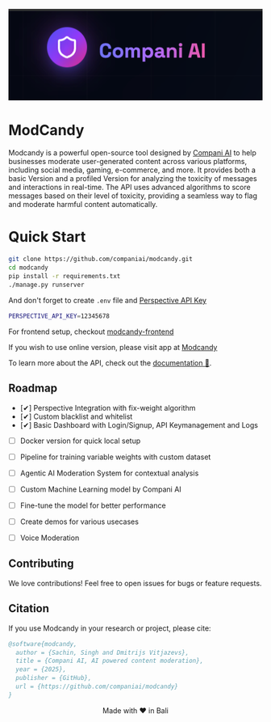 <a href="https://compani.ai" target="_blank"><img alt="Compani AI" src="./modcandy/site/static/basic_logo.png" width="full"></a>

# ModCandy

Modcandy is a powerful open-source tool designed by [Compani AI](https://compani.ai) to help businesses moderate user-generated content across various platforms, including social media, gaming, e-commerce, and more. It provides both a basic Version and a profiled Version for analyzing the toxicity of messages and interactions in real-time. The API uses advanced algorithms to score messages based on their level of toxicity, providing a seamless way to flag and moderate harmful content automatically.


# Quick Start

```bash
git clone https://github.com/companiai/modcandy.git
cd modcandy
pip install -r requirements.txt
./manage.py runserver
```

And don't forget to create `.env` file and [Perspective API Key](https://perspectiveapi.com/)

```bash
PERSPECTIVE_API_KEY=12345678
```
For frontend setup, checkout [modcandy-frontend](https://github.com/companiai/modcandy-frontend)

If you wish to use online version, please visit app at [Modcandy](https://modcandy.compani.ai/)

To learn more about the API, check out the [documentation 📕](https://docs.compani.ai/).

## Roadmap
- [✔] Perspective Integration with fix-weight algorithm
- [✔] Custom blacklist and whitelist 
- [✔] Basic Dashboard with Login/Signup, API Keymanagement and Logs
- [ ] Docker version for quick local setup
- [ ] Pipeline for training variable weights with custom dataset
- [ ] Agentic AI Moderation System for contextual analysis
- [ ] Custom Machine Learning model by Compani AI
- [ ] Fine-tune the model for better performance
- [ ] Create demos for various usecases
- [ ] Voice Moderation


## Contributing

We love contributions! Feel free to open issues for bugs or feature requests.

## Citation

If you use Modcandy in your research or project, please cite:

```bibtex
@software{modcandy,
  author = {Sachin, Singh and Dmitrijs Vitjazevs},
  title = {Compani AI, AI powered content moderation},
  year = {2025},
  publisher = {GitHub},
  url = {https://github.com/companiai/modcandy}
}
```

<div align="center">
  Made with ❤️ in Bali
</div>
